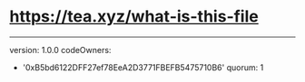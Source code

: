 # https://tea.xyz/what-is-this-file
---
version: 1.0.0
codeOwners:
  - '0xB5bd6122DFF27ef78EeA2D3771FBEFB5475710B6'
quorum: 1
